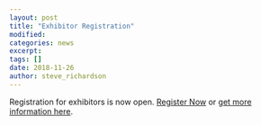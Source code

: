 ```yaml
---
layout: post
title: "Exhibitor Registration"
modified:
categories: news
excerpt: 
tags: []
date: 2018-11-26
author: steve_richardson
---
```


Registration for exhibitors is now open. [Register Now](http://www.cvent.com/d/9gqc5t/4W) or [get more information here](/exhibitors/exhibitors.html).